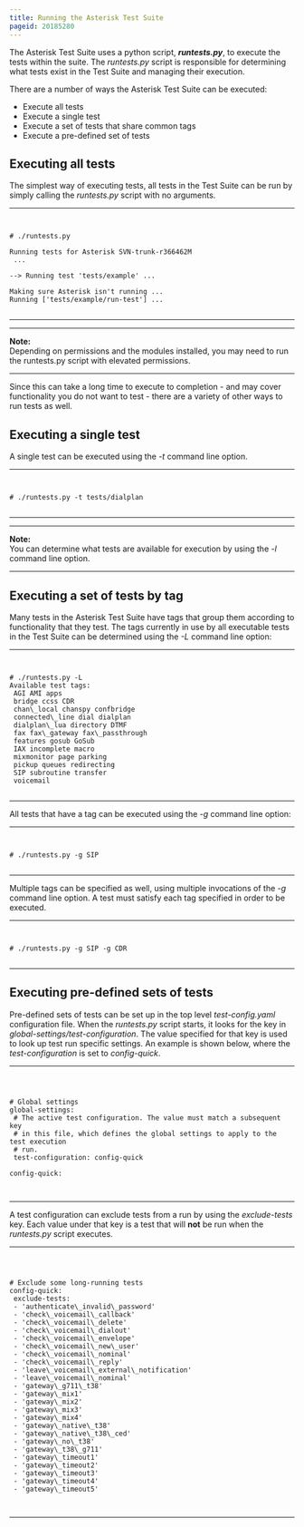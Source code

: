 ```yaml
---
title: Running the Asterisk Test Suite
pageid: 20185280
---
```


The Asterisk Test Suite uses a python script, ***runtests.py***, to execute the tests within the suite. The *runtests.py* script is responsible for determining what tests exist in the Test Suite and managing their execution. 


There are a number of ways the Asterisk Test Suite can be executed:


* Execute all tests
* Execute a single test
* Execute a set of tests that share common tags
* Execute a pre-defined set of tests


Executing all tests
-------------------


The simplest way of executing tests, all tests in the Test Suite can be run by simply calling the *runtests.py* script with no arguments.




---

  
  


```


# ./runtests.py

Running tests for Asterisk SVN-trunk-r366462M
 ...

--> Running test 'tests/example' ...

Making sure Asterisk isn't running ...
Running ['tests/example/run-test'] ...


```



---




---

**Note:**  
Depending on permissions and the modules installed, you may need to run the runtests.py script with elevated permissions.

  



---


Since this can take a long time to execute to completion - and may cover functionality you do not want to test - there are a variety of other ways to run tests as well.


Executing a single test
-----------------------


A single test can be executed using the *-t* command line option.




---

  
  


```


# ./runtests.py -t tests/dialplan


```



---




---

**Note:**  
You can determine what tests are available for execution by using the *-l* command line option.

  



---


Executing a set of tests by tag
-------------------------------


Many tests in the Asterisk Test Suite have tags that group them according to functionality that they test. The tags currently in use by all executable tests in the Test Suite can be determined using the *-L* command line option:




---

  
  


```


# ./runtests.py -L
Available test tags:
 AGI AMI apps 
 bridge ccss CDR 
 chan\_local chanspy confbridge 
 connected\_line dial dialplan 
 dialplan\_lua directory DTMF 
 fax fax\_gateway fax\_passthrough
 features gosub GoSub 
 IAX incomplete macro 
 mixmonitor page parking 
 pickup queues redirecting 
 SIP subroutine transfer
 voicemail 


```



---


All tests that have a tag can be executed using the *-g* command line option:




---

  
  


```


# ./runtests.py -g SIP


```



---


Multiple tags can be specified as well, using multiple invocations of the *-g* command line option. A test must satisfy each tag specified in order to be executed.




---

  
  


```


# ./runtests.py -g SIP -g CDR


```



---


Executing pre-defined sets of tests
-----------------------------------


Pre-defined sets of tests can be set up in the top level *test-config.yaml* configuration file. When the *runtests.py* script starts, it looks for the key in *global-settings/test-configuration*. The value specified for that key is used to look up test run specific settings. An example is shown below, where the *test-configuration* is set to *config-quick*.




---

  
  


```



# Global settings
global-settings:
 # The active test configuration. The value must match a subsequent key
 # in this file, which defines the global settings to apply to the test execution
 # run.
 test-configuration: config-quick

config-quick:



```



---


A test configuration can exclude tests from a run by using the *exclude-tests* key. Each value under that key is a test that will **not** be run when the *runtests.py* script executes.




---

  
  


```



# Exclude some long-running tests
config-quick:
 exclude-tests:
 - 'authenticate\_invalid\_password'
 - 'check\_voicemail\_callback'
 - 'check\_voicemail\_delete'
 - 'check\_voicemail\_dialout'
 - 'check\_voicemail\_envelope'
 - 'check\_voicemail\_new\_user'
 - 'check\_voicemail\_nominal'
 - 'check\_voicemail\_reply'
 - 'leave\_voicemail\_external\_notification'
 - 'leave\_voicemail\_nominal'
 - 'gateway\_g711\_t38'
 - 'gateway\_mix1'
 - 'gateway\_mix2'
 - 'gateway\_mix3'
 - 'gateway\_mix4'
 - 'gateway\_native\_t38'
 - 'gateway\_native\_t38\_ced'
 - 'gateway\_no\_t38'
 - 'gateway\_t38\_g711'
 - 'gateway\_timeout1'
 - 'gateway\_timeout2'
 - 'gateway\_timeout3'
 - 'gateway\_timeout4'
 - 'gateway\_timeout5'



```



---


